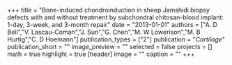 +++
title = "Bone-induced chondroinduction in sheep Jamshidi biopsy defects with and without treatment by subchondral chitosan-blood implant: 1-day, 3-week, and 3-month repair"
date = "2013-01-01"
authors = ["A. D Bell","V. Lascau-Coman","J. Sun","G. Chen","M. W Lowerison","M. B Hurtig","C. D Hoemann"]
publication_types = ["2"]
publication = "_Cartilage_"
publication_short = ""
image_preview = ""
selected = false
projects = []
math = true
highlight = true
[header]
image = ""
caption = ""
+++

